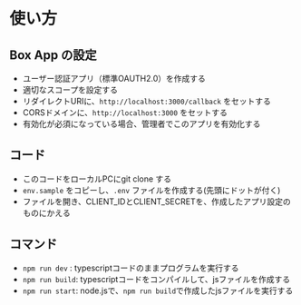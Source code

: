 
# 使い方


## Box App の設定

- ユーザー認証アプリ（標準OAUTH2.0）を作成する
- 適切なスコープを設定する
- リダイレクトURIに、`http://localhost:3000/callback` をセットする
- CORSドメインに、`http://localhost:3000` をセットする
- 有効化が必須になっている場合、管理者でこのアプリを有効化する


## コード

- このコードをローカルPCにgit clone する
- `env.sample` をコピーし、`.env` ファイルを作成する(先頭にドットが付く)
- ファイルを開き、CLIENT_IDとCLIENT_SECRETを、作成したアプリ設定のものにかえる


## コマンド

- `npm run dev` : typescriptコードのままプログラムを実行する
- `npm run build`: typescriptコードをコンパイルして、jsファイルを作成する
- `npm run start`: node.jsで、`npm run build`で作成したjsファイルを実行する




